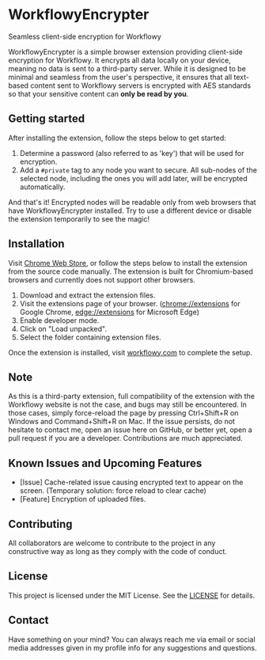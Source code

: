 # WorkflowyEncrypter
Seamless client-side encryption for Workflowy

WorkflowyEncrypter is a simple browser extension providing client-side encryption for Workflowy. It encrypts all data locally on your device, meaning no data is sent to a third-party server. While it is designed to be minimal and seamless from the user's perspective, it ensures that all text-based content sent to Workflowy servers is encrypted with AES standards so that your sensitive content can **only be read by you**.

## Getting started
After installing the extension, follow the steps below to get started:
1. Determine a password (also referred to as 'key') that will be used for encryption.
2. Add a `#private` tag to any node you want to secure. All sub-nodes of the selected node, including the ones you will add later, will be encrypted automatically.

And that's it! Encrypted nodes will be readable only from web browsers that have WorkflowyEncrypter installed. Try to use a different device or disable the extension temporarily to see the magic!

## Installation
Visit [Chrome Web Store](https://chrome.google.com/webstore/detail/workflowy-encrypter/fohbpcookddpmmhpmgoogodlanhikeib), or follow the steps below to install the extension from the source code manually. The extension is built for Chromium-based browsers and currently does not support other browsers.
1. Download and extract the extension files.
2. Visit the extensions page of your browser. ([chrome://extensions](chrome://extensions) for Google Chrome, [edge://extensions](edge://extensions) for Microsoft Edge)
3. Enable developer mode.
4. Click on "Load unpacked".
5. Select the folder containing extension files.  

Once the extension is installed, visit [workflowy.com](https://workflowy.com/) to complete the setup.

## Note
As this is a third-party extension, full compatibility of the extension with the Workflowy website is not the case, and bugs may still be encountered. In those cases, simply force-reload the page by pressing Ctrl+Shift+R on Windows and Command+Shift+R on Mac. If the issue persists, do not hesitate to contact me, open an issue here on GitHub, or better yet, open a pull request if you are a developer. Contributions are much appreciated.

## Known Issues and Upcoming Features
- [Issue] Cache-related issue causing encrypted text to appear on the screen. (Temporary solution: force reload to clear cache)
- [Feature] Encryption of uploaded files.

## Contributing
All collaborators are welcome to contribute to the project in any constructive way as long as they comply with the code of conduct.

## License
This project is licensed under the MIT License. See the [LICENSE](/LICENSE) for details.

## Contact
Have something on your mind? You can always reach me via email or social media addresses given in my profile info for any suggestions and questions.

